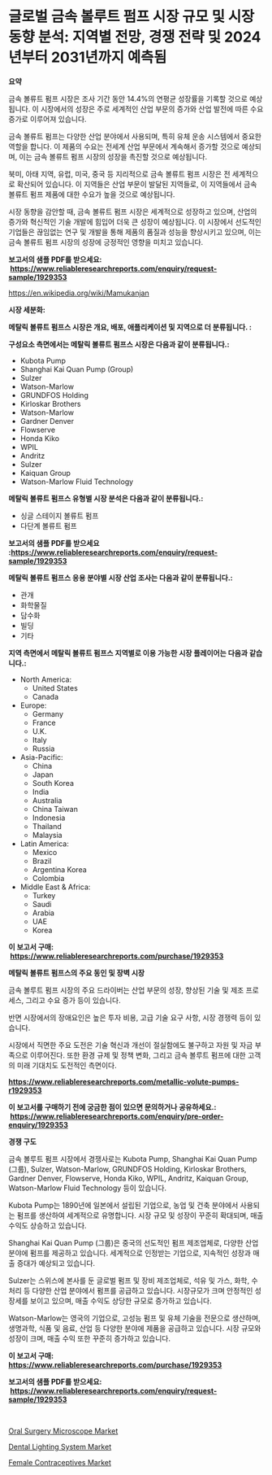 <p><h1>글로벌 금속 볼루트 펌프 시장 규모 및 시장 동향 분석: 지역별 전망, 경쟁 전략 및 2024년부터 2031년까지 예측됨</h1></p><p><strong>요약</strong></p>
<p><p>금속 볼류트 펌프 시장은 조사 기간 동안 14.4%의 연평균 성장률을 기록할 것으로 예상됩니다. 이 시장에서의 성장은 주로 세계적인 산업 부문의 증가와 산업 발전에 따른 수요 증가로 이루어져 있습니다.</p><p>금속 볼류트 펌프는 다양한 산업 분야에서 사용되며, 특히 유체 운송 시스템에서 중요한 역할을 합니다. 이 제품의 수요는 전세계 산업 부문에서 계속해서 증가할 것으로 예상되며, 이는 금속 볼류트 펌프 시장의 성장을 촉진할 것으로 예상됩니다.</p><p>북미, 아태 지역, 유럽, 미국, 중국 등 지리적으로 금속 볼류트 펌프 시장은 전 세계적으로 확산되어 있습니다. 이 지역들은 산업 부문이 발달된 지역들로, 이 지역들에서 금속 볼류트 펌프 제품에 대한 수요가 높을 것으로 예상됩니다.</p><p>시장 동향을 감안할 때, 금속 볼류트 펌프 시장은 세계적으로 성장하고 있으며, 산업의 증가와 혁신적인 기술 개발에 힘입어 더욱 큰 성장이 예상됩니다. 이 시장에서 선도적인 기업들은 끊임없는 연구 및 개발을 통해 제품의 품질과 성능을 향상시키고 있으며, 이는 금속 볼류트 펌프 시장의 성장에 긍정적인 영향을 미치고 있습니다.</p></p>
<p><strong>보고서의 샘플 PDF를 받으세요: &nbsp;<a href="https://www.reliableresearchreports.com/enquiry/request-sample/1929353">https://www.reliableresearchreports.com/enquiry/request-sample/1929353</a></strong></p>
<p><a href="https://en.wikipedia.org/wiki/Mamukanjan">https://en.wikipedia.org/wiki/Mamukanjan</a></p>
<p><strong>시장 세분화:</strong></p>
<p><strong> 메탈릭 볼류트 펌프스 시장은 개요, 배포, 애플리케이션 및 지역으로 더 분류됩니다. :</strong></p>
<p><strong>구성요소 측면에서는 메탈릭 볼류트 펌프스 시장은 다음과 같이 분류됩니다.:</strong></p>
<p><ul><li>Kubota Pump</li><li>Shanghai Kai Quan Pump (Group)</li><li>Sulzer</li><li>Watson-Marlow</li><li>GRUNDFOS Holding</li><li>Kirloskar Brothers</li><li>Watson-Marlow</li><li>Gardner Denver</li><li>Flowserve</li><li>Honda Kiko</li><li>WPIL</li><li>Andritz</li><li>Sulzer</li><li>Kaiquan Group</li><li>Watson-Marlow Fluid Technology</li></ul></p>
<p><strong> 메탈릭 볼류트 펌프스 유형별 시장 분석은 다음과 같이 분류됩니다.:</strong></p>
<p><ul><li>싱글 스테이지 볼류트 펌프</li><li>다단계 볼류트 펌프</li></ul></p>
<p><strong>보고서의 샘플 PDF를 받으세요 :<a href="https://www.reliableresearchreports.com/enquiry/request-sample/1929353">https://www.reliableresearchreports.com/enquiry/request-sample/1929353</a></strong></p>
<p><strong> 메탈릭 볼류트 펌프스 응용 분야별 시장 산업 조사는 다음과 같이 분류됩니다.:</strong></p>
<p><ul><li>관개</li><li>화학물질</li><li>담수화</li><li>빌딩</li><li>기타</li></ul></p>
<p><strong>지역 측면에서 메탈릭 볼류트 펌프스 지역별로 이용 가능한 시장 플레이어는 다음과 같습니다.:</strong></p>
<p><ul>
    <li>
        North America:
        <ul>
            <li>United States</li>
            <li>Canada</li>
        </ul>
    </li>
    <li>
        Europe:
        <ul>
            <li>Germany</li>
            <li>France</li>
            <li>U.K.</li>
            <li>Italy</li>
            <li>Russia</li>
        </ul>
    </li>
    <li>
        Asia-Pacific:
        <ul>
            <li>China</li>
            <li>Japan</li>
            <li>South Korea</li>
            <li>India</li>
            <li>Australia</li>
            <li>China Taiwan</li>
            <li>Indonesia</li>
            <li>Thailand</li>
            <li>Malaysia</li>
        </ul>
    </li>
    <li>
        Latin America:
        <ul>
            <li>Mexico</li>
            <li>Brazil</li>
            <li>Argentina Korea</li>
            <li>Colombia</li>
        </ul>
    </li>
    <li>
        Middle East & Africa:
        <ul>
            <li>Turkey</li>
            <li>Saudi</li>
            <li>Arabia</li>
            <li>UAE</li>
            <li>Korea</li>
        </ul>
    </li>
    </ul></p>
<p><strong>이 보고서 구매: &nbsp;<a href="https://www.reliableresearchreports.com/purchase/1929353">https://www.reliableresearchreports.com/purchase/1929353</a></strong></p>
<p><strong>메탈릭 볼류트 펌프스의 주요 동인 및 장벽 시장</strong></p>
<p><p>금속 볼루트 펌프 시장의 주요 드라이버는 산업 부문의 성장, 향상된 기술 및 제조 프로세스, 그리고 수요 증가 등이 있습니다. </p><p>반면 시장에서의 장애요인은 높은 투자 비용, 고급 기술 요구 사항, 시장 경쟁력 등이 있습니다. </p><p>시장에서 직면한 주요 도전은 기술 혁신과 개선이 절실함에도 불구하고 자원 및 자금 부족으로 이루어진다. 또한 환경 규제 및 정책 변화, 그리고 금속 볼루트 펌프에 대한 고객의 미래 기대치도 도전적인 측면이다.</p></p>
<p><strong><a href="https://www.reliableresearchreports.com/metallic-volute-pumps-r1929353">https://www.reliableresearchreports.com/metallic-volute-pumps-r1929353</a></strong></p>
<p><strong>이 보고서를 구매하기 전에 궁금한 점이 있으면 문의하거나 공유하세요.: &nbsp;<a href="https://www.reliableresearchreports.com/enquiry/pre-order-enquiry/1929353">https://www.reliableresearchreports.com/enquiry/pre-order-enquiry/1929353</a></strong></p>
<p><strong>경쟁 구도</strong></p>
<p><p>금속 볼루트 펌프 시장에서 경쟁사로는 Kubota Pump, Shanghai Kai Quan Pump (그룹), Sulzer, Watson-Marlow, GRUNDFOS Holding, Kirloskar Brothers, Gardner Denver, Flowserve, Honda Kiko, WPIL, Andritz, Kaiquan Group, Watson-Marlow Fluid Technology 등이 있습니다.</p><p>Kubota Pump는 1890년에 일본에서 설립된 기업으로, 농업 및 건축 분야에서 사용되는 펌프를 생산하여 세계적으로 유명합니다. 시장 규모 및 성장이 꾸준히 확대되며, 매출 수익도 상승하고 있습니다.</p><p>Shanghai Kai Quan Pump (그룹)은 중국의 선도적인 펌프 제조업체로, 다양한 산업 분야에 펌프를 제공하고 있습니다. 세계적으로 인정받는 기업으로, 지속적인 성장과 매출 증대가 예상되고 있습니다.</p><p>Sulzer는 스위스에 본사를 둔 글로벌 펌프 및 장비 제조업체로, 석유 및 가스, 화학, 수처리 등 다양한 산업 분야에서 펌프를 공급하고 있습니다. 시장규모가 크며 안정적인 성장세를 보이고 있으며, 매출 수익도 상당한 규모로 증가하고 있습니다.</p><p>Watson-Marlow는 영국의 기업으로, 고성능 펌프 및 유체 기술을 전문으로 생산하며, 생명과학, 식품 및 음료, 산업 등 다양한 분야에 제품을 공급하고 있습니다. 시장 규모와 성장이 크며, 매출 수익 또한 꾸준히 증가하고 있습니다.</p></p>
<p><strong>이 보고서 구매: &nbsp; <a href="https://www.reliableresearchreports.com/purchase/1929353">https://www.reliableresearchreports.com/purchase/1929353</a></strong></p>
<p><strong>보고서의 샘플 PDF를 받으세요: &nbsp;<a href="https://www.reliableresearchreports.com/enquiry/request-sample/1929353">https://www.reliableresearchreports.com/enquiry/request-sample/1929353</a></strong><strong></strong></p>
<p>&nbsp;</p>
<p><p><a href="https://github.com/HowardDelgaXXfnf/Market-Research-Report-List-1/blob/main/oral-surgery-microscope-market.md">Oral Surgery Microscope Market</a></p><p><a href="https://github.com/ofpaqrof92/Market-Research-Report-List-1/blob/main/dental-lighting-system-market.md">Dental Lighting System Market</a></p><p><a href="https://issuu.com/reportprime-2/docs/female-contraceptives-market-size-2030.pptx">Female Contraceptives Market</a></p></p>